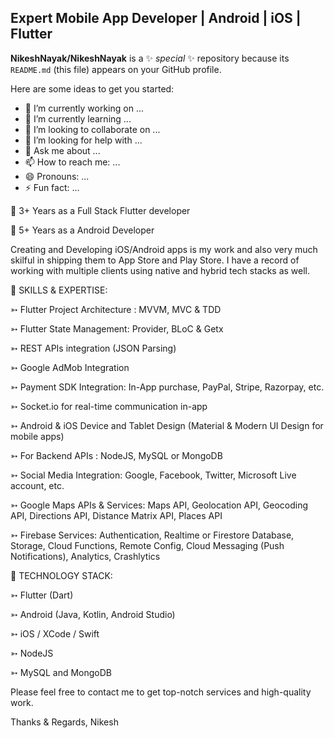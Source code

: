 ##  Expert Mobile App Developer | Android | iOS | Flutter


**NikeshNayak/NikeshNayak** is a ✨ _special_ ✨ repository because its `README.md` (this file) appears on your GitHub profile.

Here are some ideas to get you started:

- 🔭 I’m currently working on ...
- 🌱 I’m currently learning ...
- 👯 I’m looking to collaborate on ...
- 🤔 I’m looking for help with ...
- 💬 Ask me about ...
- 📫 How to reach me: ...
- 😄 Pronouns: ...
- ⚡ Fun fact: ...

🥇 3+ Years as a Full Stack Flutter developer

🥇 5+ Years as a Android Developer

Creating and Developing iOS/Android apps is my work and also very much skilful in shipping them to App Store and Play Store. I have a record of working with multiple clients using native and hybrid tech stacks as well.

📌 SKILLS & EXPERTISE:

➳ Flutter Project Architecture : MVVM, MVC & TDD

➳ Flutter State Management: Provider, BLoC & Getx

➳ REST APIs integration (JSON Parsing)

➳ Google AdMob Integration

➳ Payment SDK Integration: In-App purchase, PayPal, Stripe, Razorpay, etc.

➳ Socket.io for real-time communication in-app

➳ Android & iOS Device and Tablet Design (Material & Modern UI Design for mobile apps)

➳ For Backend APIs : NodeJS, MySQL or MongoDB

➳ Social Media Integration: Google, Facebook, Twitter, Microsoft Live account, etc.

➳ Google Maps APIs & Services: Maps API, Geolocation API, Geocoding API, Directions API, Distance Matrix API, Places API

➳ Firebase Services: Authentication, Realtime or Firestore Database, Storage, Cloud Functions, Remote Config, Cloud Messaging (Push Notifications), Analytics, Crashlytics

📌 TECHNOLOGY STACK:

➳ Flutter (Dart)

➳ Android (Java, Kotlin, Android Studio)

➳ iOS / XCode / Swift

➳ NodeJS

➳ MySQL and MongoDB

Please feel free to contact me to get top-notch services and high-quality work.

Thanks & Regards,
Nikesh
